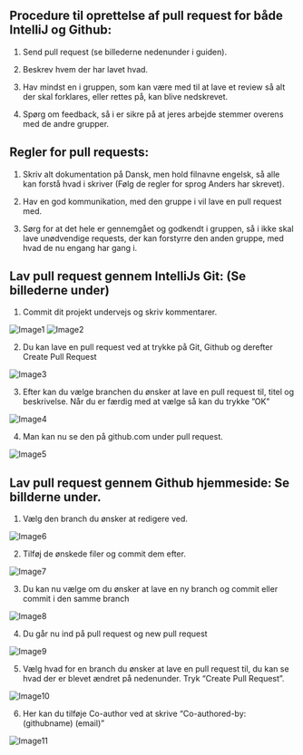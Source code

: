  ## Procedure til oprettelse af pull request for både IntelliJ og Github: ##

1. Send pull request (se billederne nedenunder i guiden).

2. Beskrev hvem der har lavet hvad.

3. Hav mindst en i gruppen, som kan være med til at lave et review så alt der skal forklares, eller rettes på, kan blive nedskrevet.

4. Spørg om feedback, så i er sikre på at jeres arbejde stemmer overens med de andre grupper.




## Regler for pull requests: ##

1. Skriv alt dokumentation på Dansk, men hold filnavne engelsk, så alle kan forstå hvad i skriver (Følg de regler for sprog Anders har skrevet).

2. Hav en god kommunikation, med den gruppe i vil lave en pull request med.

3. Sørg for at det hele er gennemgået og godkendt i gruppen, så i ikke skal lave unødvendige requests, der kan forstyrre den anden gruppe, med hvad de nu engang har gang i.



## Lav pull request gennem IntelliJs Git: (Se billederne under) ##

1. Commit dit projekt undervejs og skriv kommentarer.

![Image1](https://github.com/Dani025a/pullrequestpic/blob/main/Billede1.png)
![Image2](https://github.com/Dani025a/pullrequestpic/blob/main/Billede2.png)

2. Du kan lave en pull request ved at trykke på Git, Github og derefter Create Pull Request

![Image3](https://github.com/Dani025a/pullrequestpic/blob/main/Billede3.png)

3. Efter kan du vælge branchen du ønsker at lave en pull request til, titel og beskrivelse. Når du er færdig med at vælge så kan du trykke ”OK”


![Image4](https://github.com/Dani025a/pullrequestpic/blob/main/Billede4.png)

4. Man kan nu se den på github.com under pull request.

![Image5](https://github.com/Dani025a/pullrequestpic/blob/main/Billede6.png)

## Lav pull request gennem Github hjemmeside: Se billderne under. ## 

1. Vælg den branch du ønsker at redigere ved.

![Image6](https://github.com/Dani025a/pullrequestpic/blob/main/Billede7.png)


2. Tilføj de ønskede filer og commit dem efter.

![Image7](https://github.com/Dani025a/pullrequestpic/blob/main/Billede8.png)

3. Du kan nu vælge om du ønsker at lave en ny branch og commit eller commit i den samme branch

![Image8](https://github.com/Dani025a/pullrequestpic/blob/main/Billede9.png)

4. Du går nu ind på pull request og new pull request

![Image9](https://github.com/Dani025a/pullrequestpic/blob/main/Billede10.png)

5. Vælg hvad for en branch du ønsker at lave en pull request til, du kan se hvad der er blevet ændret på nedenunder. Tryk “Create Pull Request”.
 
![Image10](https://github.com/Dani025a/pullrequestpic/blob/main/Billede11.png)

6. Her kan du tilføje Co-author ved at skrive “Co-authored-by: (githubname) (email)”
 
![Image11](https://github.com/Dani025a/pullrequestpic/blob/main/Billede12.png)
